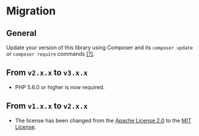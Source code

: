 # Migration

## General

Update your version of this library using Composer and its `composer update` or `composer require` commands [[?]](https://github.com/delight-im/Knowledge/blob/master/Composer%20(PHP).md#how-do-i-update-libraries-or-modules-within-my-application).

## From `v2.x.x` to `v3.x.x`

 * PHP 5.6.0 or higher is now required.

## From `v1.x.x` to `v2.x.x`

 * The license has been changed from the [Apache License 2.0](http://www.apache.org/licenses/LICENSE-2.0) to the [MIT License](https://opensource.org/licenses/MIT).

